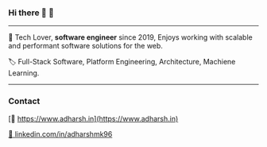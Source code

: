 ### Hi there 👋 :drum:

---

👋 Tech Lover, **software engineer** since 2019, Enjoys working with scalable and performant software solutions for the web.

🏷️ Full-Stack Software, Platform Engineering, Architecture, Machiene Learning.

---

### **Contact**

[🔗 https://www.adharsh.in](https://www.adharsh.in)

[🔗 linkedin.com/in/adharshmk96](https://www.linkedin.com/in/adharshmk96)


